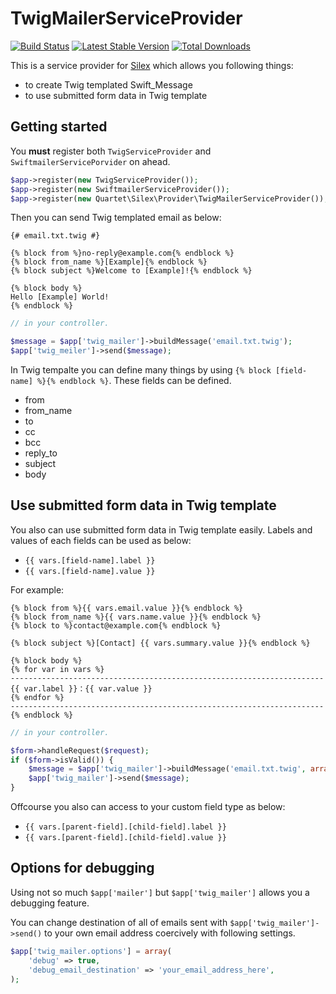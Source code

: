 # TwigMailerServiceProvider

[![Build Status](https://travis-ci.org/qckanemoto/TwigMailerServiceProvider.svg?branch=master)](https://travis-ci.org/qckanemoto/TwigMailerServiceProvider)
[![Latest Stable Version](https://poser.pugx.org/qckanemoto/twigmailer-service-provider/v/stable.svg)](https://packagist.org/packages/qckanemoto/twigmailer-service-provider)
[![Total Downloads](https://poser.pugx.org/qckanemoto/twigmailer-service-provider/downloads.svg)](https://packagist.org/packages/qckanemoto/twigmailer-service-provider)

This is a service provider for [Silex](http://silex.sensiolabs.org/) which allows you following things:

 * to create Twig templated Swift_Message
 * to use submitted form data in Twig template

## Getting started

You **must** register both `TwigServiceProvider` and `SwiftmailerServicePorvider` on ahead.

```php
$app->register(new TwigServiceProvider());
$app->register(new SwiftmailerServiceProvider());
$app->register(new Quartet\Silex\Provider\TwigMailerServiceProvider());
```

Then you can send Twig templated email as below:

```twig
{# email.txt.twig #}

{% block from %}no-reply@example.com{% endblock %}
{% block from_name %}[Example]{% endblock %}
{% block subject %}Welcome to [Example]!{% endblock %}

{% block body %}
Hello [Example] World!
{% endblock %}
```

```php
// in your controller.

$message = $app['twig_mailer']->buildMessage('email.txt.twig');
$app['twig_meiler']->send($message);
```

In Twig tempalte you can define many things by using `{% block [field-name] %}{% endblock %}`.
These fields can be defined.

 * from
 * from_name
 * to
 * cc
 * bcc
 * reply_to
 * subject
 * body


## Use submitted form data in Twig template

You also can use submitted form data in Twig template easily.
Labels and values of each fields can be used as below:

 * `{{ vars.[field-name].label }}`
 * `{{ vars.[field-name].value }}`

For example:

```twig
{% block from %}{{ vars.email.value }}{% endblock %}
{% block from_name %}{{ vars.name.value }}{% endblock %}
{% block to %}contact@example.com{% endblock %}

{% block subject %}[Contact] {{ vars.summary.value }}{% endblock %}

{% block body %}
{% for var in vars %}
----------------------------------------------------------------------
{{ var.label }}：{{ var.value }}
{% endfor %}
----------------------------------------------------------------------
{% endblock %}
```

```php
// in your controller.

$form->handleRequest($request);
if ($form->isValid()) {
    $message = $app['twig_mailer']->buildMessage('email.txt.twig', array(), $form);
    $app['twig_mailer']->send($message);
}
```

Offcourse you also can access to your custom field type as below:

 * `{{ vars.[parent-field].[child-field].label }}`
 * `{{ vars.[parent-field].[child-field].value }}`

## Options for debugging

Using not so much `$app['mailer']` but `$app['twig_mailer']` allows you a debugging feature.

You can change destination of all of emails sent with `$app['twig_mailer']->send()` to your own email address coercively with following settings.

```php
$app['twig_mailer.options'] = array(
    'debug' => true,
    'debug_email_destination' => 'your_email_address_here',
);
```
